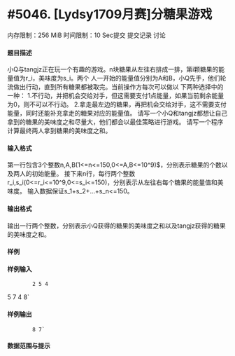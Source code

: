 
# #5046. [Lydsy1709月赛]分糖果游戏
内存限制：256 MiB 时间限制：10 Sec提交 提交记录 讨论
#### 题目描述
小Q与tangjz正在玩一个有趣的游戏。n块糖果从左往右排成一排，第i颗糖果的能量值为r_i，美味度为s_i。两个
人一开始的能量值分别为A和B，小Q先手，他们轮流做出行动，直到所有糖果都被取完。当前操作方每次可以做以
下两种选择中的一种：
1.不行动，并把机会交给对手，但这需要支付1点能量，如果当前剩余能量为0，则不可以不行动。
2.拿走最左边的糖果，再把机会交给对手，这不需要支付能量，同时还能补充拿走的糖果对应的能量值。
请写一个小Q和tangjz都想让自己拿到的糖果的美味度之和尽量大，他们都会以最佳策略进行游戏。
请写一个程序计算最终两人拿到糖果的美味度之和。

#### 输入格式
第一行包含3个整数n,A,B(1<=n<=150,0<=A,B<=10^9)$，分别表示糖果的个数以及两人的初始能量。
接下来n行，每行两个整数r_i,s_i(0<=r_i<=10^9,0<=s_i<=150)，分别表示从左往右每个糖果的能量值和美味度。
输入数据保证s_1+s_2+...+s_n<=150。

#### 输出格式
输出一行两个整数，分别表示小Q获得的糖果的美味度之和以及tangjz获得的糖果的美味度之和。

#### 样例

#### 样例输入

			2 5 4
5 7
4 8`
#### 样例输出

			8 7`
#### 数据范围与提示

